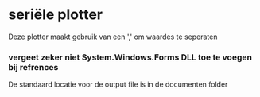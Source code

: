 # seri&euml;le plotter
Deze plotter maakt gebruik van een ',' om waardes te seperaten

### vergeet zeker niet System.Windows.Forms DLL toe te voegen bij refrences

De standaard locatie voor de output file is in de documenten folder